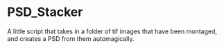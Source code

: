 # PSD_Stacker
A little script that takes in a folder of tif images that have been montaged, and creates a PSD from them automagically.
